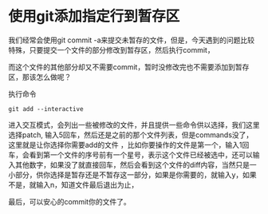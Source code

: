# 使用git添加指定行到暂存区

我们经常会使用git commit -a来提交未暂存的文件，但是，今天遇到的问题比较特殊，只要提交一个文件的部分修改到暂存区，然后执行commit，

而这个文件的其他部分却又不需要commit，暂时没修改完也不需要添加到暂存区，那该怎么做呢？

执行命令

```
git add --interactive
```

进入交互模式，会列出一些被修改的文件，并且提供一些命令供以选择，我们这里选择patch, 输入5回车，然后还是之前的那个文件列表，但是commands没了，这里就是让你选择你需要add的文件
，比如你要操作的文件是第一个，输入1回车，会看到第一个文件的序号前有一个星号，表示这个文件已经被选中，还可以输入其他数字，如果没了就直接回车，然后会看到这个文件的diff内容，当然只是一小部分，供你选择是暂存还是不暂存这一部分，如果是你需要的，就输入y，如果不是，就输入n，知道文件最后退出为止，

最后，可以安心的commit你的文件了。
